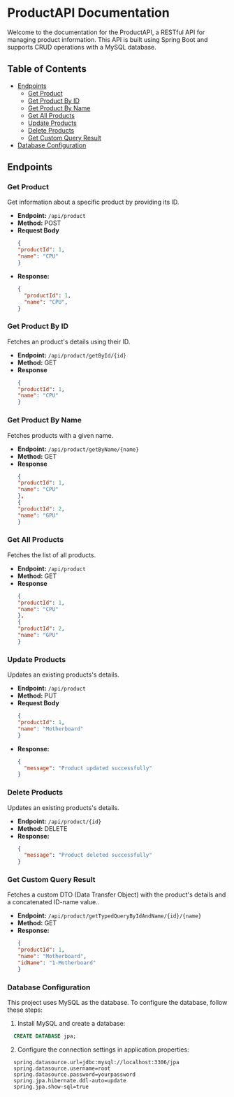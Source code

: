 # ProductAPI Documentation

Welcome to the documentation for the ProductAPI, a RESTful API for managing product information. This API is built using Spring Boot and supports CRUD operations with a MySQL database.

## Table of Contents

- [Endpoints](#endpoints)
  - [Get Product](#get-product)
  - [Get Product By ID](#get-product-by-id)
  - [Get Product By Name](#get-product-by-name)
  - [Get All Products](#get-all-products)
  - [Update Products](#update-products)
  - [Delete Products](#delete-products)
  - [Get Custom Query Result](#get-custom-query-result)
- [Database Configuration](#database-configuration)

## Endpoints

### Get Product

Get information about a specific product by providing its ID.

- **Endpoint:** `/api/product`
- **Method:** POST
- **Request Body**
  ```json
  {
  "productId": 1,
  "name": "CPU"
  }
  ```
- **Response:**
  ```json
  {
    "productId": 1,
    "name": "CPU",
  }
  ```

### Get Product By ID

Fetches an product's details using their ID.

- **Endpoint:** `/api/product/getById/{id}`
- **Method:** GET
- **Response**
  ```json
  {
  "productId": 1,
  "name": "CPU"
  }
  ```

### Get Product By Name

Fetches products with a given name.
  
- **Endpoint:** `/api/product/getByName/{name}`
- **Method:** GET
- **Response**
  ```json
  {
  "productId": 1,
  "name": "CPU"
  },
  {
  "productId": 2,
  "name": "GPU"
  }
  ```
  
### Get All Products

Fetches the list of all products.
  
- **Endpoint:** `/api/product`
- **Method:** GET
- **Response**
  ```json
  {
  "productId": 1,
  "name": "CPU"
  },
  {
  "productId": 2,
  "name": "GPU"
  }
  ```
  
### Update Products

Updates an existing products's details.
  
- **Endpoint:** `/api/product`
- **Method:** PUT
- **Request Body**
  ```json
  {
  "productId": 1,
  "name": "Motherboard"
  }
  ```
- **Response:**
  ```json
  {
    "message": "Product updated successfully"
  }
  ```
  
### Delete Products

Updates an existing products's details.
  
- **Endpoint:** `/api/product/{id}`
- **Method:** DELETE
- **Response:**
  ```json
  {
    "message": "Product deleted successfully"
  }
  ```

### Get Custom Query Result

Fetches a custom DTO (Data Transfer Object) with the product's details and a concatenated ID-name value..

- **Endpoint:** `/api/product/getTypedQueryByIdAndName/{id}/{name}`
- **Method:** GET
- **Response:**
  ```json
  {
  "productId": 1,
  "name": "Motherboard",
  "idName": "1-Motherboard"
  }
  ```
  
### Database Configuration
This project uses MySQL as the database. To configure the database, follow these steps:

1. Install MySQL and create a database:
```sql
  CREATE DATABASE jpa;
```
2. Configure the connection settings in application.properties:
```
  spring.datasource.url=jdbc:mysql://localhost:3306/jpa
  spring.datasource.username=root
  spring.datasource.password=yourpassword
  spring.jpa.hibernate.ddl-auto=update
  spring.jpa.show-sql=true
```
